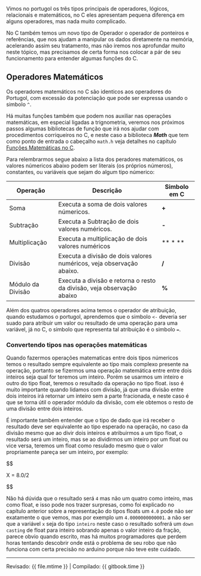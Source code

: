 Vimos no portugol os três tipos principais de operadores, lógicos, relacionais e matemáticos, no C eles apresentam pequena diferença em alguns operadores, mas nada muito complicado.

No C também temos um novo tipo de Operador o operador de ponteiros e referências, que nos ajudam a manipular os dados diretamente na memória, acelerando assim seu tratamento, mas não iremos nos aprofundar muito neste tópico, mas precisamos de certa forma nos colocar a pár de seu funcionamento para entender algumas funções do C.

## Operadores Matemáticos

Os operadores matemáticos no C são identicos aos operadores do Portugol, com excessão da potenciação que pode ser expressa usando o simbolo `^`.

Há muitas funções também que podem nos auxiliar nas operações matemáticas, em especial ligadas a trignometria, veremos nos próximos passos algumas bibliotecas de função que irá nos ajudar com procedimentos corriqueiros no C, e neste caso a biblioteca ***Math*** que tem como ponto de entrada o cabeçalho `math.h` veja detalhes no capítulo [Funções Matemáticas no C](funcoesmatematicasnoc.md).

Para relembrarmos segue abaixo a lista dos peradores matemáticos, os valores númericos abaixo podem ser literais (os próprios números), constantes, ou variáveis que sejam do algum tipo númerico:

| Operação | Descrição | Simbolo em C |
| --- | --- | --- |
| Soma | Executa a soma de dois valores númericos. | **+** |
| Subtração | Executa a Subtração de dois valores numéricos. | **-** |
| Multiplicação | Executa a multiplicação de dois valores numéricos | ** * ** |
| Divisão | Executa a divisão de dois valores numéricos, veja observação abaixo. | **/** |
| Módulo da Divisão | Executa a divisão e retorna o resto da divisão, veja observação abaixo | **%** |

Além dos quatros operadores acima temos o operador de atribuição, quando estudamos o portugol, aprendemos que o simbolo `<-` deveria ser suado para atribuir um valor ou resultado de uma operação para uma variável, já no C, o simbolo que representa tal atribuição é o simbolo `=`.

### Convertendo tipos nas operações matemáticas


Quando fazermos operações matematicas entre dois tipos númericos temos o resultado sempre equivalente ao típo mais complexo presente na operação, portanto se fizermos uma operação matemática entre entre dois inteiros seja qual for teremos um inteiro. Porém se usarmos um inteiro e outro do tipo float, teremos o resultado da operação no tipo float. isso é muito importante quando lidamos com divisão, já que uma divisão entre dois inteiros irá retornar um inteiro sem a parte fracionada, e neste caso é que se torna útil o operador módulo da divisão, com ele obtemos o resto de uma divisão entre dois inteiros.

É importante também entender que o tipo de dado que irá receber o resultado deve ser equivalente ao tipo esperado na operação, no caso da divisão mesmo que ao divir dois inteiros e atribuirmos a um tipo float, o resultado será um inteiro, mas se ao dividirmos um inteiro por um float ou vice versa, teremos um float como resulado mesmo que o valor propriamente pareça ser um inteiro, por exemplo:

$$

X = 8.0/2

$$

Não há dúvida que o resultado será `4` mas não um quatro como inteiro, mas como float, e isso pode nos trazer surpresas, como foi explicado no capítulo anterior sobre a representação do tipos floats um `4.0` pode não ser exatamente o que vemos, mas por exemplo um `4.0000000000001`. a não ser que a variável `x` seja do tipo `inteiro` neste caso o resultado sofrerá um `down casting` de float para inteiro sobrando apenas o valor inteiro da fração, parece obvio quando escrito, mas há muitos programadores que perdem horas tentando descobrir onde está o problema de seu robo que não funciona com certa precisão no arduino porque não teve este cuidado.






---

Revisado: {{ file.mtime }} | Compilado: {{ gitbook.time }}

